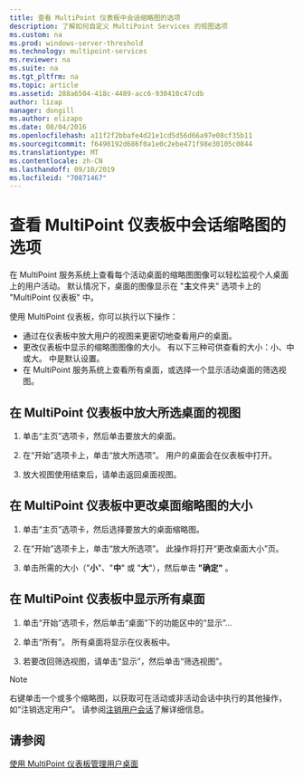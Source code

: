 ```yaml
---
title: 查看 MultiPoint 仪表板中会话缩略图的选项
description: 了解如何自定义 MultiPoint Services 的视图选项
ms.custom: na
ms.prod: windows-server-threshold
ms.technology: multipoint-services
ms.reviewer: na
ms.suite: na
ms.tgt_pltfrm: na
ms.topic: article
ms.assetid: 288a6504-418c-4489-acc6-930410c47cdb
author: lizap
manager: dongill
ms.author: elizapo
ms.date: 08/04/2016
ms.openlocfilehash: a11f2f2bbafe4d21e1cd5d56d66a97e08cf35b11
ms.sourcegitcommit: f6490192d686f0a1e0c2ebe471f98e30105c0844
ms.translationtype: MT
ms.contentlocale: zh-CN
ms.lasthandoff: 09/10/2019
ms.locfileid: "70871467"
---
```

# <a name="view-options-for-session-thumbnails-in-multipoint-dashboard"></a>查看 MultiPoint 仪表板中会话缩略图的选项
在 MultiPoint 服务系统上查看每个活动桌面的缩略图图像可以轻松监视个人桌面上的用户活动。 默认情况下，桌面的图像显示在 "**主**文件夹" 选项卡上的 "MultiPoint 仪表板" 中。  
  
使用 MultiPoint 仪表板，你可以执行以下操作：  
  
- 通过在仪表板中放大用户的视图来更密切地查看用户的桌面。  
- 更改仪表板中显示的缩略图图像的大小。 有以下三种可供查看的大小：小、中或大。 中是默认设置。  
- 在 MultiPoint 服务系统上查看所有桌面，或选择一个显示活动桌面的筛选视图。  
  
## <a name="to-enlarge-the-view-of-a-selected-desktop-in-multipoint-dashboard"></a>在 MultiPoint 仪表板中放大所选桌面的视图  
  
1.  单击“主页”选项卡，然后单击要放大的桌面。  
  
2.  在“开始”选项卡上，单击“放大所选项”。 用户的桌面会在仪表板中打开。  
  
3.  放大视图使用结束后，请单击返回桌面视图。  
  
## <a name="to-change-the-size-of-desktop-thumbnails-in-multipoint-dashboard"></a>在 MultiPoint 仪表板中更改桌面缩略图的大小  
  
1.  单击“主页”选项卡，然后选择要放大的桌面缩略图。  
  
2.  在“开始”选项卡上，单击“放大所选项”。 此操作将打开“更改桌面大小”页。  
  
3.  单击所需的大小（"**小**"、"**中**" 或 "**大**"），然后单击 **"确定"** 。  
  
## <a name="to-show-all-desktops-in-multipoint-dashboard"></a>在 MultiPoint 仪表板中显示所有桌面  
  
1.  单击“开始”选项卡，然后单击“桌面”下的功能区中的“显示”...  
  
2.  单击“所有”。 所有桌面将显示在仪表板中。  
  
3.  若要改回筛选视图，请单击“显示”，然后单击“筛选视图”。  

>[!NOTE] 
> 右键单击一个或多个缩略图，以获取可在活动或非活动会话中执行的其他操作，如“注销选定用户”。 请参阅[注销用户会话](Log-Off-User-Sessions.md)了解详细信息。

## <a name="see-also"></a>请参阅  
[使用 MultiPoint 仪表板管理用户桌面](Manage-User-Desktops-Using-MultiPoint-Dashboard.md)